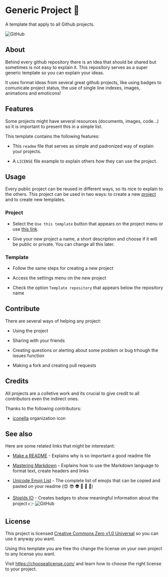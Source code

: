 # Generic Project 📄

A template that apply to all Github projects.

![GitHub](https://img.shields.io/github/license/template-home/generic-project)

## About 

Behind every github repository there is an idea that should be shared but sometimes is not easy to explain it. This repository serves as a super generic template so you can explain your ideas.

It uses format ideas from several great github projects, like using badges to comunicate project status, the use of single line indexes, images, animations and emoticons!
	
## Features

Some projects might have several resources (documents, images, code...) so it is important to present this in a simple list. 

This template contains the following features:

- This `readme` file that serves as simple and padronized way of explain your projects.

- A `LICENSE` file example to explain others how they can use the project.

## Usage

Every public project can be reused in different ways, so its nice to explain to the others. This project can be used in two ways: to create a new [project](#project) and to create new templates.

### Project

- Select the `Use this template` button that appears on the project menu or use [this link](https://github.com/template-home/generic-project/generate).

- Give your new project a name, a short description and choose if it will be public or private. You can change all this later.

### Template

- Follow the same steps for creating a new project

- Access the settings menu on the new project

- Check the option `Template repository` that appears below the repository name


## Contribute

There are several ways of helping any project:

- Using the project

- Sharing with your friends

- Creating questions or alerting about some problem or bug trhough the issues function

- Making a fork and creating pull requests

## Credits 

All projects are a colletive work and its crucial to give credit to all contributors even the indirect ones.

Thanks to the following contributors:

- [iconella](https://www.iconfinder.com/iconella) organization icon

## See also

Here are some related links that might be interestant: 

- [Make a README](https://www.makeareadme.com/) - Explains why is so important a good readme file

- [Mastering Markdown](https://guides.github.com/features/mastering-markdown/) - Explains how to use the Markdown language to format text, create headers and links

- [Unicode Emoji List](https://unicode.org/emoji/charts/full-emoji-list.html#1f36d) - The complete list of emojis that can be copied and pasted on your readme (😍 😎 👽 👻 🙈 👀)

- [Shields IO](https://shields.io/) - Creates badges to show meaningful information about the project 👉 ![GitHub](https://img.shields.io/github/license/template-home/generic-project)

## License

This project is licensed [Creative Commons Zero v1.0 Universal](LICENSE) so you can use it anyway you want. 

Using this template you are free tho change the license on your own project to any license you want.

Visit <https://choosealicense.com/> and learn how to choose the right license to your project.
